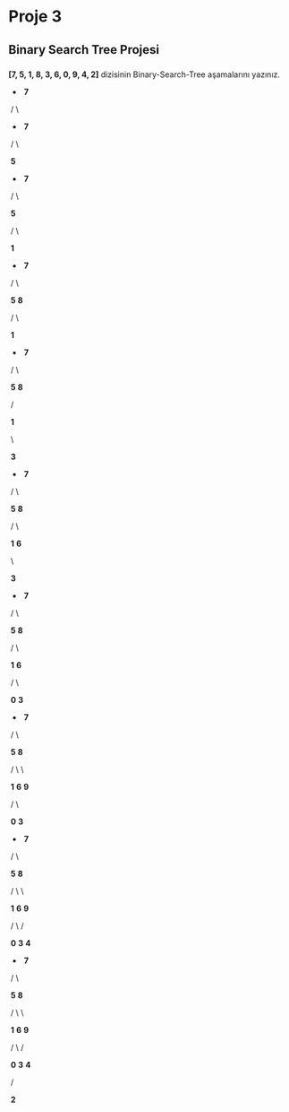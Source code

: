 # Proje 3

## Binary Search Tree Projesi

### 

**[7, 5, 1, 8, 3, 6, 0, 9, 4, 2]** dizisinin Binary-Search-Tree aşamalarını yazınız.



* ​																  **7**

​																	   /   \



* ​																  **7**

​																	   /   \

​																	**5** 	



* ​																  **7**

​																	   /   \

​																	**5** 	

​																  /   \

​																**1** 



* ​																  **7**

​																	   /   \

​																	**5** 	  **8**  

​																  /   \

​																**1** 



* ​																  **7**

​																	   /   \

​																	**5** 	  **8**  

​																  /   

​																**1** 	

​															      \

​															  	 **3** 





* ​																  **7**

​																	   /   \

​																	**5** 	  **8**  

​																  /   \	

​																**1** 	**6**    

​															      \

​															   	**3** 





* ​																  **7**

​																	   /   \

​																	**5** 	  **8**  

​																  /   \		

​																**1** 	**6**    	

​															  /   \

​															**0** 	**3** 





* ​																  **7**

​																	   /   \

​																	**5** 	  **8**  

​																  /   \		\

​																**1** 	**6**    	**9**

​															  /   \

​															**0** 	**3** 





* ​																  **7**

​																	   /    \

​																	**5** 	  **8**  

​																  /     \	 	\

​																**1**     	**6**    	**9**

​															  /   \	   /

​															**0** 	**3**   **4** 





* ​																  **7**

​																	   /    \

​																	**5** 	  **8**  

​																  /     \	 	\

​																**1**     	**6**    	**9**

​															 /    \	   /

​															**0** 	**3**    **4** 

​																/

​													  		**2** 


